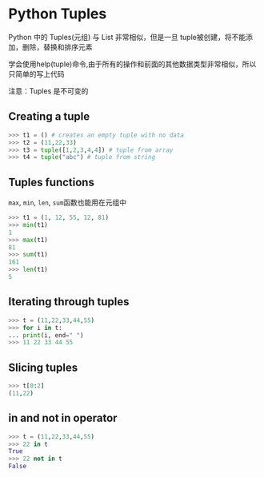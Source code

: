 # Python Tuples

Python 中的 Tuples(元组) 与 List 非常相似，但是一旦 tuple被创建，将不能添加，删除，替换和排序元素

学会使用help(tuple)命令,由于所有的操作和前面的其他数据类型非常相似，所以只简单的写上代码

注意：Tuples 是不可变的


## Creating a tuple

```python
>>> t1 = () # creates an empty tuple with no data
>>> t2 = (11,22,33)
>>> t3 = tuple([1,2,3,4,4]) # tuple from array
>>> t4 = tuple("abc") # tuple from string
```

## Tuples functions

`max`, `min`, `len`, `sum`函数也能用在元组中

```python
>>> t1 = (1, 12, 55, 12, 81)
>>> min(t1)
1
>>> max(t1)
81
>>> sum(t1)
161
>>> len(t1)
5
```

## Iterating through tuples

```python
>>> t = (11,22,33,44,55)
>>> for i in t:
... print(i, end=" ")
>>> 11 22 33 44 55
```

## Slicing tuples

```python
>>> t[0:2]
(11,22)
```

## in  and not in  operator

```python
>>> t = (11,22,33,44,55)
>>> 22 in t
True
>>> 22 not in t
False
```